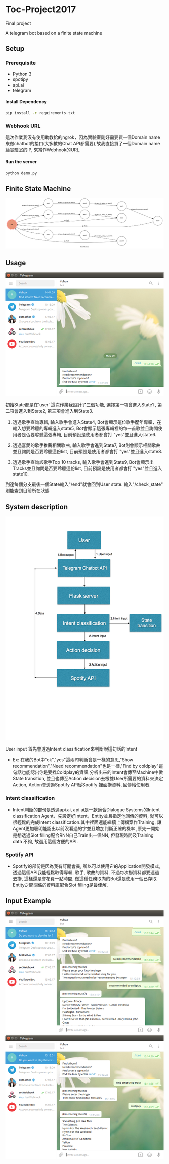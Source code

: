 # Toc-Project2017
Final project

A telegram bot based on a finite state machine

## Setup

### Prerequisite
* Python 3
* spotipy 
* api.ai
* telegram
#### Install Dependency
```sh
pip install -r requirements.txt
```
### Webhook URL
這次作業我沒有使用助教給的ngrok，因為實驗室剛好需要買一個Domain name來做chatbot的接口(大多數的Chat API都需要),故我直接買了一個Domain name給實驗室的IP, 來當作Webhook的URL.
#### Run the server
```sh
python demo.py
```
## Finite State Machine
![fsm](./img/show-fsm.png)

## Usage 
![fsm](./img/start.png)

初始State都是在'user'
這次作業我設計了三個功能, 選擇第一項會進入State1 , 第二項會進入到State2, 第三項會進入到State3.

1. 透過歌手查詢專輯, 輸入歌手會進入State4, Bot會顯示這位歌手歷年專輯，在輸入想要聆聽的專輯進入state5, Bot會顯示這張專輯裡的每一首歌並且詢問使用者是否要聆聽這張專輯, 目前預設是使用者都會打 "yes"並且進入state6.

2. 透過喜愛的歌手推薦相關歌曲, 輸入歌手會進到State7, Bot則會顯示相關歌曲並且詢問是否要聆聽這份list, 目前預設是使用者都會打 "yes"並且進入state8.

3. 透過歌手查詢該歌手Top 10 tracks, 輸入歌手會進到State9, Bot會顯示出Tracks並且詢問是否要聆聽這份list, 目前預設是使用者都會打 "yes"並且進入state10.

到達每個分支最後一個State輸入"/end"就會回到User state.
輸入"/check_state" 則能查到目前所在狀態.

## System description 
![fsm](./img/system.png)

User input 首先會透過Intent classification來判斷說這句話的Intent 
* Ex: 在我的Bot中"ok","yes"這兩句判斷會是一樣的意思,"Show recommendation","Need recommendation"也是一樣,"Find by coldplay"這句話也能認出你是要找Coldplay的資訊
分析出來的Intent會傳至Machine中做State transition, 並且也傳至Action decision去根據User所需要的資料來決定Action, Action會透過Spotify API從Spotify 裡面撈資料, 回傳給使用者.
### Intent classification
* Intent判斷的部份是透過api.ai, api.ai是一款適合Dialogue Systems的Intent classification Agent，先設定好Intent，Entity並且指定他回傳的資料, 就可以很輕鬆的完成Intent classification.其中裡面還能繼續上傳檔案作Training, 讓Agent更加聰明能認出以前沒看過的字並且增加判斷正確的機率 ,原先一開始是想透過Slot filling配合RNN自己Train出一個NN, 但發現時間及Training data 不夠, 故選用這個方便的API.

### Spotify API
* Spotify的部份是因為我有訂閱會員, 所以可以使用它的Application開發模式, 透過這個API我能輕鬆取得專輯, 歌手, 歌曲的資料, 不過每次撈資料都要連過去撈, 這樣還是會花費一點時間, 做這種任務取向的Bot還是使用一個已存取Entity之間關係的資料庫配合Slot filling是最佳解.


## Input Example 
![fsm](./img/Recommended.png) 
![fsm](./img/top_track.png)


